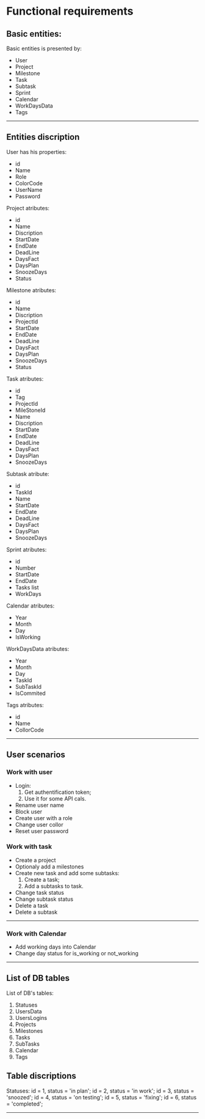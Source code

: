 # Functional requirements

## Basic entities:

Basic entities is presented by:
- User
- Project
- Milestone
- Task
- Subtask
- Sprint
- Calendar
- WorkDaysData
- Tags

---

## Entities discription

User has his properties:
- id
- Name
- Role
- ColorCode
- UserName
- Password

Project atributes:
- id
- Name
- Discription
- StartDate
- EndDate
- DeadLine
- DaysFact
- DaysPlan
- SnoozeDays
- Status

Milestone atributes:
- id
- Name
- Discription
- ProjectId
- StartDate
- EndDate
- DeadLine
- DaysFact
- DaysPlan
- SnoozeDays
- Status

Task atributes:
- id
- Tag
- ProjectId
- MileStoneId
- Name
- Discription
- StartDate
- EndDate
- DeadLine
- DaysFact
- DaysPlan
- SnoozeDays

Subtask atribute:
- id
- TaskId
- Name
- StartDate
- EndDate
- DeadLine
- DaysFact
- DaysPlan
- SnoozeDays

Sprint atributes:
- id
- Number
- StartDate
- EndDate
- Tasks list
- WorkDays

Calendar atributes:
- Year
- Month
- Day
- IsWorking

WorkDaysData atributes:
- Year
- Month
- Day
- TaskId
- SubTaskId
- IsCommited

Tags atributes:
- id
- Name
- CollorCode

---

## User scenarios

### Work with user

- Login:
    1. Get authentification token;
    2. Use it for some API cals.
- Rename user name
- Block user
- Create user with a role
- Change user collor
- Reset user password

### Work with task

- Create a project
- Optionaly add a milestones
- Create new task and add some subtasks:
    1. Create a task;
    2. Add a subtasks to task.
- Change task status
- Change subtask status
- Delete a task
- Delete a subtask

---

### Work with Calendar

- Add working days into Calendar
- Change day status for is_working or not_working

---

## List of DB tables

List of DB's tables:
1. Statuses
1. UsersData
1. UsersLogins
1. Projects
1. Milestones
1. Tasks
1. SubTasks
1. Calendar
1. Tags

## Table discriptions

Statuses:
id = 1, status = 'in plan';
id = 2, status = 'in work';
id = 3, status = 'snoozed';
id = 4, status = 'on testing';
id = 5, status = 'fixing';
id = 6, status = 'completed';

---
